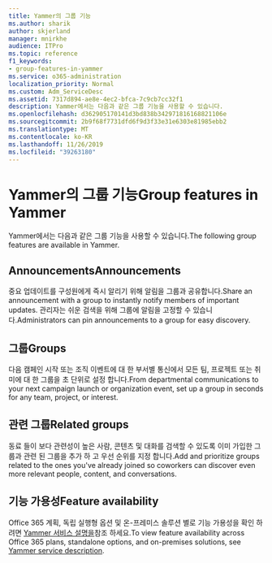 ```yaml
---
title: Yammer의 그룹 기능
ms.author: sharik
author: skjerland
manager: mnirkhe
audience: ITPro
ms.topic: reference
f1_keywords:
- group-features-in-yammer
ms.service: o365-administration
localization_priority: Normal
ms.custom: Adm_ServiceDesc
ms.assetid: 7317d894-ae8e-4ec2-bfca-7c9cb7cc32f1
description: Yammer에서는 다음과 같은 그룹 기능을 사용할 수 있습니다.
ms.openlocfilehash: d362905170141d3bd838b342971816168821106e
ms.sourcegitcommit: 2b9f68f7731dfd6f9d3f33e31e6303e81985ebb2
ms.translationtype: MT
ms.contentlocale: ko-KR
ms.lasthandoff: 11/26/2019
ms.locfileid: "39263180"
---
```

# <a name="group-features-in-yammer"></a><span data-ttu-id="2f2d8-103">Yammer의 그룹 기능</span><span class="sxs-lookup"><span data-stu-id="2f2d8-103">Group features in Yammer</span></span>

<span data-ttu-id="2f2d8-104">Yammer에서는 다음과 같은 그룹 기능을 사용할 수 있습니다.</span><span class="sxs-lookup"><span data-stu-id="2f2d8-104">The following group features are available in Yammer.</span></span>
  
## <a name="announcements"></a><span data-ttu-id="2f2d8-105">Announcements</span><span class="sxs-lookup"><span data-stu-id="2f2d8-105">Announcements</span></span>

<span data-ttu-id="2f2d8-106">중요 업데이트를 구성원에게 즉시 알리기 위해 알림을 그룹과 공유합니다.</span><span class="sxs-lookup"><span data-stu-id="2f2d8-106">Share an announcement with a group to instantly notify members of important updates.</span></span> <span data-ttu-id="2f2d8-107">관리자는 쉬운 검색을 위해 그룹에 알림을 고정할 수 있습니다.</span><span class="sxs-lookup"><span data-stu-id="2f2d8-107">Administrators can pin announcements to a group for easy discovery.</span></span>
  
## <a name="groups"></a><span data-ttu-id="2f2d8-108">그룹</span><span class="sxs-lookup"><span data-stu-id="2f2d8-108">Groups</span></span>

<span data-ttu-id="2f2d8-109">다음 캠페인 시작 또는 조직 이벤트에 대 한 부서별 통신에서 모든 팀, 프로젝트 또는 취미에 대 한 그룹을 초 단위로 설정 합니다.</span><span class="sxs-lookup"><span data-stu-id="2f2d8-109">From departmental communications to your next campaign launch or organization event, set up a group in seconds for any team, project, or interest.</span></span>
  
## <a name="related-groups"></a><span data-ttu-id="2f2d8-110">관련 그룹</span><span class="sxs-lookup"><span data-stu-id="2f2d8-110">Related groups</span></span>

<span data-ttu-id="2f2d8-111">동료 들이 보다 관련성이 높은 사람, 콘텐츠 및 대화를 검색할 수 있도록 이미 가입한 그룹과 관련 된 그룹을 추가 하 고 우선 순위를 지정 합니다.</span><span class="sxs-lookup"><span data-stu-id="2f2d8-111">Add and prioritize groups related to the ones you've already joined so coworkers can discover even more relevant people, content, and conversations.</span></span>
  
## <a name="feature-availability"></a><span data-ttu-id="2f2d8-112">기능 가용성</span><span class="sxs-lookup"><span data-stu-id="2f2d8-112">Feature availability</span></span>

<span data-ttu-id="2f2d8-113">Office 365 계획, 독립 실행형 옵션 및 온-프레미스 솔루션 별로 기능 가용성을 확인 하려면 [Yammer 서비스 설명을](yammer-service-description.md)참조 하세요.</span><span class="sxs-lookup"><span data-stu-id="2f2d8-113">To view feature availability across Office 365 plans, standalone options, and on-premises solutions, see [Yammer service description](yammer-service-description.md).</span></span>
  